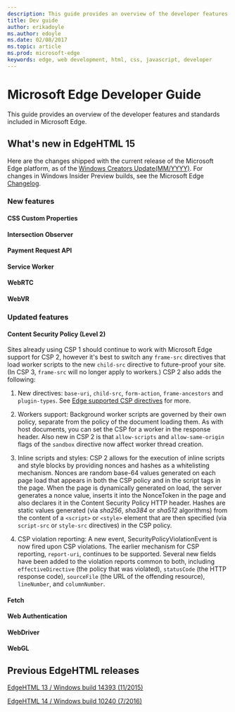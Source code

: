 ```yaml
---
description: This guide provides an overview of the developer features and standards included in Microsoft Edge.
title: Dev guide
author: erikadoyle
ms.author: edoyle
ms.date: 02/08/2017
ms.topic: article
ms.prod: microsoft-edge
keywords: edge, web development, html, css, javascript, developer
---
```


# Microsoft Edge Developer Guide
This guide provides an overview of the developer features and standards included in Microsoft Edge.

## What's new in EdgeHTML 15
Here are the changes shipped with the current release of the Microsoft Edge platform,
 as of the [Windows Creators Update(MM/YYYY)](). For changes in Windows Insider Preview builds, see
 the Microsoft Edge [Changelog](https://developer.microsoft.com/en-us/microsoft-edge/platform/changelog/).

### New features

#### CSS Custom Properties

#### Intersection Observer

#### Payment Request API

#### Service Worker

#### WebRTC

#### WebVR

### Updated features

#### Content Security Policy (Level 2)
Sites already using CSP 1 should continue to work with Microsoft Edge support for CSP 2, however it's best to switch any `frame-src` directives that load worker scripts to the new `child-src` directive to future-proof your site. (In CSP 3, `frame-src` will no longer apply to workers.) CSP 2 also adds the following:

1. New directives: `base-uri`, `child-src`, `form-action`, `frame-ancestors` and `plugin-types`. See [Edge supported CSP directives](./security/content-Security-Policy) for more.

2. Workers support: Background worker scripts are governed by their own policy, separate from the policy of the document loading them. As with host documents, you can set the CSP for a worker in the response header. Also new in CSP 2 is that  `allow-scripts` and `allow-same-origin` flags of the `sandbox` directive now affect worker thread creation.

3. Inline scripts and styles: CSP 2 allows for the execution of inline scripts and style blocks by providing nonces and hashes as a whitelisting mechanism. Nonces are random base-64 values generated on each page load that appears in both the CSP policy and in the script tags in the page. When the page is dynamically generated on load, the server generates a nonce value, inserts it into the NonceToken in the page and also declares it in the Content Security Policy HTTP header. Hashes are static values generated (via *sha256*, *sha384* or *sha512* algorithms) from the content of a `<script>` or `<style>` element that are then specified (via `script-src` or `style-src` directives) in the CSP policy.

4. CSP violation reporting: A new event, SecurityPolicyViolationEvent is now fired upon CSP violations. The earlier mechanism for CSP reporting, `report-uri`, continues to be supported. Several new fields have been added to the violation reports common to both, including `effectiveDirective` (the policy that was violated), `statusCode` (the HTTP response code), `sourceFile` (the URL of the offending resource), `lineNumber`, and `columnNumber`.

#### Fetch

#### Web Authentication

#### WebDriver

#### WebGL

## Previous EdgeHTML releases
[EdgeHTML 13 / Windows build 14393 (11/2015)](https://blogs.windows.com/msedgedev/2015/11/16/introducing-edgehtml-13-our-first-platform-update-for-microsoft-edge/#TuusgqsWj8X6pDcD.97)

[EdgeHTML 14 / Windows build 10240 (7/2016)](https://blogs.windows.com/msedgedev/2016/08/04/introducing-edgehtml-14/#6xVDezg4bfyDyIWJ.97)